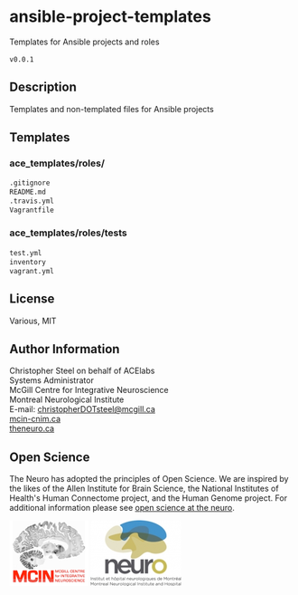 
ansible-project-templates
=======================

Templates for Ansible projects and roles

```shell
v0.0.1
```


Description
-----------

Templates and non-templated files for Ansible projects

## Templates

### ace_templates/roles/

```shell
.gitignore
README.md
.travis.yml
Vagrantfile
```

### ace_templates/roles/tests

```shell
test.yml
inventory
vagrant.yml
```



## License

Various, MIT




Author Information
------------------

Christopher Steel on behalf of ACElabs  
Systems Administrator  
McGill Centre for Integrative Neuroscience  
Montreal Neurological Institute  
E-mail: christopherDOTsteel@mcgill.ca  
[mcin-cnim.ca](http://mcin-cnim.ca/)    
[theneuro.ca](http://www.mcgill.ca/neuro/)   

## Open Science



The Neuro has adopted the principles of Open Science. We are inspired by the likes of the Allen Institute for Brain Science, the National Institutes of Health's Human Connectome project, and the Human Genome project. For additional information please see [open science at the neuro]( https://www.mcgill.ca/neuro/open-science-0).






![MCIN](imgs/mcin-logo-brain-140x116.png)          ![neuro](imgs/neuro-logo-160x116.png)  
